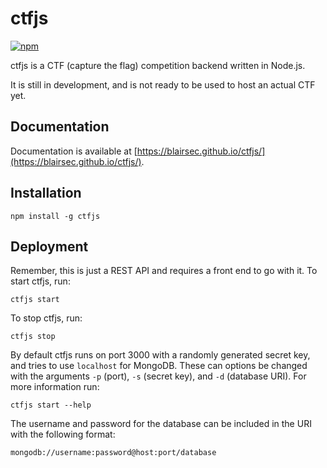 # ctfjs
[![npm](https://img.shields.io/npm/v/ctfjs.svg)](https://www.npmjs.com/package/ctfjs)

ctfjs is a CTF (capture the flag) competition backend written in Node.js.

It is still in development, and is not ready to be used to host an actual CTF yet.

## Documentation
Documentation is available at [https://blairsec.github.io/ctfjs/](https://blairsec.github.io/ctfjs/).

## Installation
```
npm install -g ctfjs
```

## Deployment
Remember, this is just a REST API and requires a front end to go with it. To start ctfjs, run:
```
ctfjs start
```

To stop ctfjs, run:
```
ctfjs stop
```

By default ctfjs runs on port 3000 with a randomly generated secret key, and tries to use `localhost` for MongoDB. These 
can options be changed with the arguments `-p` (port), `-s` (secret key), and `-d` (database URI).
For more information run:
```
ctfjs start --help
```
The username and password for the database can be included in the URI with the following format:
```
mongodb://username:password@host:port/database
```